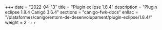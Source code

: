 +++
date        = "2022-04-13"
title       = "Plugin eclipse 1.8.4"
description = "Plugin eclipse 1.8.4 Canigó 3.6.4"
sections    = "canigo-fwk-docs"
enllac		= "/plataformes/canigo/entorn-de-desenvolupament/plugin-eclipse/1.8.4/"
weight		= 2
+++
